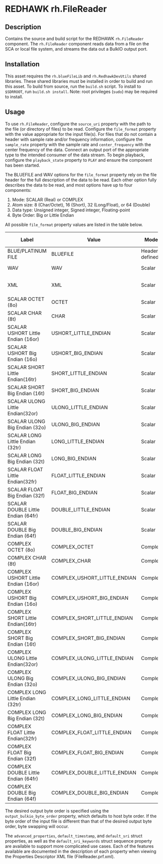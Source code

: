 # REDHAWK rh.FileReader

## Description

Contains the source and build script for the REDHAWK 
`rh.FileReader` component. The `rh.FileReader` component reads data from
a file on the SCA or local file system, and streams the data out a BulkIO
output port.

## Installation

This asset requires the `rh.blueFileLib` and `rh.RedhawkDevUtils` shared libraries.
These shared libraries must be installed in order to build and run this asset.
To build from source, run the `build.sh` script. To install to `$SDRROOT`,
run `build.sh install`. Note: root privileges (`sudo`) may be required to install.

## Usage

To use `rh.FileReader`, configure the `source_uri` property with the path to the
file (or directory of files) to be read. Configure the `file_format` property
with the value appropriate for the input file(s). For files that do not contain
a header with sample rate and/or frequency information, configure the
`sample_rate` property with the sample rate and `center_frequency` with the
center frequency of the data. Connect an output port of the appropriate type to
the intended consumer of the data stream. To begin playback, configure the
`playback_state` property to `PLAY` and ensure the component has been started.

The BLUEFILE  and WAV options for the `file_format` property rely on the file
header for the full description of the data to be read. Each other option fully
describes the data to be read, and most options have up to four components:

1. Mode: SCALAR (Real) or COMPLEX
2. Atom size: 8 (Char/Octet), 16 (Short), 32 (Long/Float), or 64 (Double)
3. Data type: Unsigned integer, Signed integer, Floating-point
4. Byte Order: Big or Little Endian

All possible `file_format` property values are listed in the table below.

| Label | Value | Mode | Atom Size | Data Type | Byte Order |
| ----- | ----- | ---- | --------- | --------- | ---------- |
| BLUE/PLATINUM FILE | BLUEFILE | Header defined | Header defined | Header defined | Header defined |
| WAV | WAV | Scalar | Header defined | Header defined | Little Endian |
| XML | XML | Scalar | 8 | Char (Signed Integer) | N/A |
| SCALAR OCTET (8o) | OCTET | Scalar | 8 | Unsigned Integer | N/A |
| SCALAR CHAR (8t) | CHAR | Scalar | 8 | Signed Integer | N/A |
| SCALAR USHORT Little Endian (16or) | USHORT_LITTLE_ENDIAN | Scalar | 16 | Unsigned Integer | Little Endian |
| SCALAR USHORT Big Endian (16o) | USHORT_BIG_ENDIAN | Scalar | 16 | Unsigned Integer | Big Endian |
| SCALAR SHORT Little Endian(16tr) | SHORT_LITTLE_ENDIAN | Scalar | 16 | Signed Integer | Little Endian |
| SCALAR SHORT Big Endian (16t) | SHORT_BIG_ENDIAN | Scalar | 16 | Signed Integer | Big Endian |
| SCALAR ULONG Little Endian(32or) | ULONG_LITTLE_ENDIAN | Scalar | 32 | Unsigned Integer | Little Endian |
| SCALAR ULONG Big Endian (32o) | ULONG_BIG_ENDIAN | Scalar | 32 | Unsigned Integer | Big Endian |
| SCALAR LONG Little Endian (32tr) | LONG_LITTLE_ENDIAN | Scalar | 32 | Signed Integer | Little Endian |
| SCALAR LONG Big Endian (32t) | LONG_BIG_ENDIAN | Scalar | 32 | Signed Integer | Big Endian |
| SCALAR FLOAT Little Endian(32fr) | FLOAT_LITTLE_ENDIAN | Scalar | 32 | Floating-point | Little Endian |
| SCALAR FLOAT Big Endian (32f) | FLOAT_BIG_ENDIAN | Scalar | 32 | Floating-point | Big Endian |
| SCALAR DOUBLE Little Endian (64fr) | DOUBLE_LITTLE_ENDIAN | Scalar | 64 | Floating-point | Little Endian |
| SCALAR DOUBLE Big Endian (64f) | DOUBLE_BIG_ENDIAN | Scalar | 64 | Floating-point | Big Endian |
| COMPLEX OCTET (8o) | COMPLEX_OCTET | Complex | 8 | Unsigned Integer | N/A |
| COMPLEX CHAR (8t) | COMPLEX_CHAR | Complex | 8 | Signed Integer | N/A |
| COMPLEX USHORT Little Endian (16or) | COMPLEX_USHORT_LITTLE_ENDIAN | Complex | 16 | Unsigned Integer | Little Endian |
| COMPLEX USHORT Big Endian (16o) | COMPLEX_USHORT_BIG_ENDIAN | Complex | 16 | Unsigned Integer | Big Endian |
| COMPLEX SHORT Little Endian(16tr) | COMPLEX_SHORT_LITTLE_ENDIAN | Complex | 16 | Signed Integer | Little Endian |
| COMPLEX SHORT Big Endian (16t) | COMPLEX_SHORT_BIG_ENDIAN | Complex | 16 | Signed Integer | Big Endian |
| COMPLEX ULONG Little Endian(32or) | COMPLEX_ULONG_LITTLE_ENDIAN | Complex | 32 | Unsigned Integer | Little Endian |
| COMPLEX ULONG Big Endian (32o) | COMPLEX_ULONG_BIG_ENDIAN | Complex | 32 | Unsigned Integer | Big Endian |
| COMPLEX LONG Little Endian (32tr) | COMPLEX_LONG_LITTLE_ENDIAN | Complex | 32 | Signed Integer | Little Endian |
| COMPLEX LONG Big Endian (32t) | COMPLEX_LONG_BIG_ENDIAN | Complex | 32 | Signed Integer | Big Endian |
| COMPLEX FLOAT Little Endian(32fr) | COMPLEX_FLOAT_LITTLE_ENDIAN | Complex | 32 | Floating-point | Little Endian |
| COMPLEX FLOAT Big Endian (32f) | COMPLEX_FLOAT_BIG_ENDIAN | Complex | 32 | Floating-point | Big Endian |
| COMPLEX DOUBLE Little Endian (64fr) | COMPLEX_DOUBLE_LITTLE_ENDIAN | Complex | 64 | Floating-point | Little Endian |
| COMPLEX DOUBLE Big Endian (64f) | COMPLEX_DOUBLE_BIG_ENDIAN | Complex | 64 | Floating-point | Big Endian |

The desired output byte order is specified using the `output_bulkio_byte_order`
property, which defaults to host byte order. If the byte order of the input
file is different than that of the desired output byte order, byte swapping will
occur.

The `advanced_properties`, `default_timestamp`, and `default_sri` struct
properties, as well as the `default_sri_keywords` struct sequence property are
available to support more complicated use cases. Each of the features available
are documented in the description of each property when viewing the Properties
Descriptor XML file (FileReader.prf.xml).

